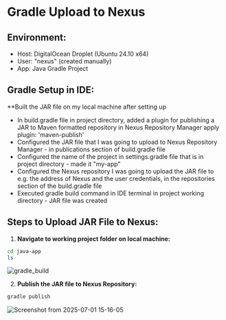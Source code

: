 # Gradle Upload to Nexus

## Environment:
- Host: DigitalOcean Droplet (Ubuntu 24.10 x64)
- User: "nexus" (created manually)
- App: Java Gradle Project


## Gradle Setup in IDE:
**Built the JAR file on my local machine after setting up
- In build.gradle file in project directory, added a plugin for publishing a JAR to Maven formatted repository in Nexus Repository Manager
    apply plugin: 'maven-publish'
- Configured the JAR file that I was going to upload to Nexus Repository Manager - in publications section of build.gradle file
- Configured the name of the project in settings.gradle file that is in project directory - made it "my-app"
- Configured the Nexus repository I was going to upload the JAR file to e.g. the address of Nexus and the user credentials, in the repositories section of the build.gradle file
- Executed gradle build command in IDE terminal in project working directory - JAR file was created
  

## Steps to Upload JAR File to Nexus:
    
1. **Navigate to working project folder on local machine:**

```bash
cd java-app
ls
```

![gradle_build](https://github.com/user-attachments/assets/6acdbb8f-1cdb-4b1e-8726-0e5f45f9934c)

2. **Publish the JAR file to Nexus Repository:**

```bash
gradle publish
```

![Screenshot from 2025-07-01 15-16-05](https://github.com/user-attachments/assets/68bf920c-6845-4cea-ad48-9a98508ee29d)


